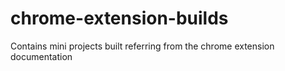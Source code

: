 # chrome-extension-builds
Contains mini projects built referring from the chrome extension documentation

